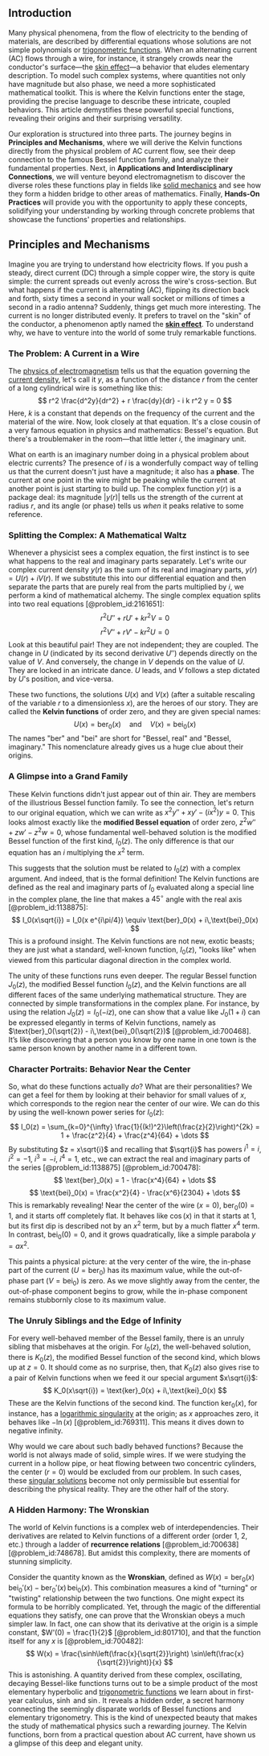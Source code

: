 ## Introduction
Many physical phenomena, from the flow of electricity to the bending of materials, are described by differential equations whose solutions are not simple polynomials or [trigonometric functions](@article_id:178424). When an alternating current (AC) flows through a wire, for instance, it strangely crowds near the conductor's surface—the [skin effect](@article_id:181011)—a behavior that eludes elementary description. To model such complex systems, where quantities not only have magnitude but also phase, we need a more sophisticated mathematical toolkit. This is where the Kelvin functions enter the stage, providing the precise language to describe these intricate, coupled behaviors. This article demystifies these powerful special functions, revealing their origins and their surprising versatility.

Our exploration is structured into three parts. The journey begins in **Principles and Mechanisms**, where we will derive the Kelvin functions directly from the physical problem of AC current flow, see their deep connection to the famous Bessel function family, and analyze their fundamental properties. Next, in **Applications and Interdisciplinary Connections**, we will venture beyond electromagnetism to discover the diverse roles these functions play in fields like [solid mechanics](@article_id:163548) and see how they form a hidden bridge to other areas of mathematics. Finally, **Hands-On Practices** will provide you with the opportunity to apply these concepts, solidifying your understanding by working through concrete problems that showcase the functions' properties and relationships.

## Principles and Mechanisms

Imagine you are trying to understand how electricity flows. If you push a steady, direct current (DC) through a simple copper wire, the story is quite simple: the current spreads out evenly across the wire's cross-section. But what happens if the current is alternating (AC), flipping its direction back and forth, sixty times a second in your wall socket or millions of times a second in a radio antenna? Suddenly, things get much more interesting. The current is no longer distributed evenly. It prefers to travel on the "skin" of the conductor, a phenomenon aptly named the **[skin effect](@article_id:181011)**. To understand why, we have to venture into the world of some truly remarkable functions.

### The Problem: A Current in a Wire

The [physics of electromagnetism](@article_id:266033) tells us that the equation governing the [current density](@article_id:190196), let's call it $y$, as a function of the distance $r$ from the center of a long cylindrical wire is something like this:
$$ r^2 \frac{d^2y}{dr^2} + r \frac{dy}{dr} - i k r^2 y = 0 $$
Here, $k$ is a constant that depends on the frequency of the current and the material of the wire. Now, look closely at that equation. It's a close cousin of a very famous equation in physics and mathematics: Bessel's equation. But there's a troublemaker in the room—that little letter $i$, the imaginary unit.

What on earth is an imaginary number doing in a physical problem about electric currents? The presence of $i$ is a wonderfully compact way of telling us that the current doesn't just have a magnitude; it also has a **phase**. The current at one point in the wire might be peaking while the current at another point is just starting to build up. The complex function $y(r)$ is a package deal: its magnitude $|y(r)|$ tells us the strength of the current at radius $r$, and its angle (or phase) tells us *when* it peaks relative to some reference.

### Splitting the Complex: A Mathematical Waltz

Whenever a physicist sees a complex equation, the first instinct is to see what happens to the real and imaginary parts separately. Let's write our complex current density $y(r)$ as the sum of its real and imaginary parts, $y(r) = U(r) + iV(r)$. If we substitute this into our differential equation and then separate the parts that are purely real from the parts multiplied by $i$, we perform a kind of mathematical alchemy. The single complex equation splits into two real equations [@problem_id:2161651]:
$$ r^2 U'' + r U' + k r^2 V = 0 $$
$$ r^2 V'' + r V' - k r^2 U = 0 $$
Look at this beautiful pair! They are not independent; they are coupled. The change in $U$ (indicated by its second derivative $U''$) depends directly on the value of $V$. And conversely, the change in $V$ depends on the value of $U$. They are locked in an intricate dance. $U$ leads, and $V$ follows a step dictated by $U$'s position, and vice-versa.

These two functions, the solutions $U(x)$ and $V(x)$ (after a suitable rescaling of the variable $r$ to a dimensionless $x$), are the heroes of our story. They are called the **Kelvin functions** of order zero, and they are given special names:
$$ U(x) = \text{ber}_0(x) \quad \text{and} \quad V(x) = \text{bei}_0(x) $$
The names "ber" and "bei" are short for "Bessel, real" and "Bessel, imaginary." This nomenclature already gives us a huge clue about their origins.

### A Glimpse into a Grand Family

These Kelvin functions didn't just appear out of thin air. They are members of the illustrious Bessel function family. To see the connection, let's return to our original equation, which we can write as $x^2 y'' + x y' - (ix^2)y = 0$. This looks almost exactly like the **modified Bessel equation** of order zero, $z^2 w'' + z w' - z^2 w = 0$, whose fundamental well-behaved solution is the modified Bessel function of the first kind, $I_0(z)$. The only difference is that our equation has an $i$ multiplying the $x^2$ term.

This suggests that the solution must be related to $I_0(z)$ with a complex argument. And indeed, that is the formal definition! The Kelvin functions are defined as the real and imaginary parts of $I_0$ evaluated along a special line in the complex plane, the line that makes a $45^\circ$ angle with the real axis [@problem_id:1138875]:
$$ I_0(x\sqrt{i}) = I_0(x e^{i\pi/4}) \equiv \text{ber}_0(x) + i\,\text{bei}_0(x) $$
This is a profound insight. The Kelvin functions are not new, exotic beasts; they are just what a standard, well-known function, $I_0(z)$, "looks like" when viewed from this particular diagonal direction in the complex world.

The unity of these functions runs even deeper. The regular Bessel function $J_0(z)$, the modified Bessel function $I_0(z)$, and the Kelvin functions are all different faces of the same underlying mathematical structure. They are connected by simple transformations in the complex plane. For instance, by using the relation $J_0(z) = I_0(-iz)$, one can show that a value like $J_0(1+i)$ can be expressed elegantly in terms of Kelvin functions, namely as $\text{ber}_0(\sqrt{2}) - i\,\text{bei}_0(\sqrt{2})$ [@problem_id:700468]. It’s like discovering that a person you know by one name in one town is the same person known by another name in a different town.

### Character Portraits: Behavior Near the Center

So, what do these functions actually *do*? What are their personalities? We can get a feel for them by looking at their behavior for small values of $x$, which corresponds to the region near the center of our wire. We can do this by using the well-known power series for $I_0(z)$:
$$ I_0(z) = \sum_{k=0}^{\infty} \frac{1}{(k!)^2}\left(\frac{z}{2}\right)^{2k} = 1 + \frac{z^2}{4} + \frac{z^4}{64} + \dots $$
By substituting $z = x\sqrt{i}$ and recalling that $\sqrt{i}$ has powers $i^1=i$, $i^2=-1$, $i^3=-i$, $i^4=1$, etc., we can extract the real and imaginary parts of the series [@problem_id:1138875] [@problem_id:700478]:
$$ \text{ber}_0(x) = 1 - \frac{x^4}{64} + \dots $$
$$ \text{bei}_0(x) = \frac{x^2}{4} - \frac{x^6}{2304} + \dots $$
This is remarkably revealing! Near the center of the wire ($x=0$), $\text{ber}_0(0)=1$, and it starts off completely flat. It behaves like $\cos(x)$ in that it starts at 1, but its first dip is described not by an $x^2$ term, but by a much flatter $x^4$ term. In contrast, $\text{bei}_0(0)=0$, and it grows quadratically, like a simple parabola $y=ax^2$.

This paints a physical picture: at the very center of the wire, the in-phase part of the current ($U = \text{ber}_0$) has its maximum value, while the out-of-phase part ($V=\text{bei}_0$) is zero. As we move slightly away from the center, the out-of-phase component begins to grow, while the in-phase component remains stubbornly close to its maximum value.

### The Unruly Siblings and the Edge of Infinity

For every well-behaved member of the Bessel family, there is an unruly sibling that misbehaves at the origin. For $I_0(z)$, the well-behaved solution, there is $K_0(z)$, the modified Bessel function of the second kind, which blows up at $z=0$. It should come as no surprise, then, that $K_0(z)$ also gives rise to a pair of Kelvin functions when we feed it our special argument $x\sqrt{i}$:
$$ K_0(x\sqrt{i}) = \text{ker}_0(x) + i\,\text{kei}_0(x) $$
These are the Kelvin functions of the second kind. The function $\text{ker}_0(x)$, for instance, has a [logarithmic singularity](@article_id:189943) at the origin; as $x$ approaches zero, it behaves like $-\ln(x)$ [@problem_id:769311]. This means it dives down to negative infinity.

Why would we care about such badly behaved functions? Because the world is not always made of solid, simple wires. If we were studying the current in a hollow pipe, or heat flowing between two concentric cylinders, the center ($r=0$) would be excluded from our problem. In such cases, these [singular solutions](@article_id:172502) become not only permissible but essential for describing the physical reality. They are the other half of the story.

### A Hidden Harmony: The Wronskian

The world of Kelvin functions is a complex web of interdependencies. Their derivatives are related to Kelvin functions of a different order (order 1, 2, etc.) through a ladder of **recurrence relations** [@problem_id:700638] [@problem_id:748678]. But amidst this complexity, there are moments of stunning simplicity.

Consider the quantity known as the **Wronskian**, defined as $W(x) = \text{ber}_0(x)\,\text{bei}_0'(x) - \text{ber}_0'(x)\,\text{bei}_0(x)$. This combination measures a kind of "turning" or "twisting" relationship between the two functions. One might expect its formula to be horribly complicated. Yet, through the magic of the differential equations they satisfy, one can prove that the Wronskian obeys a much simpler law. In fact, one can show that its derivative at the origin is a simple constant, $W'(0) = \frac{1}{2}$ [@problem_id:801710], and that the function itself for any $x$ is [@problem_id:700482]:
$$ W(x) = \frac{\sinh\left(\frac{x}{\sqrt{2}}\right) \sin\left(\frac{x}{\sqrt{2}}\right)}{x} $$
This is astonishing. A quantity derived from these complex, oscillating, decaying Bessel-like functions turns out to be a simple product of the most elementary hyperbolic and [trigonometric functions](@article_id:178424) we learn about in first-year calculus, $\sinh$ and $\sin$. It reveals a hidden order, a secret harmony connecting the seemingly disparate worlds of Bessel functions and elementary trigonometry. This is the kind of unexpected beauty that makes the study of mathematical physics such a rewarding journey. The Kelvin functions, born from a practical question about AC current, have shown us a glimpse of this deep and elegant unity.